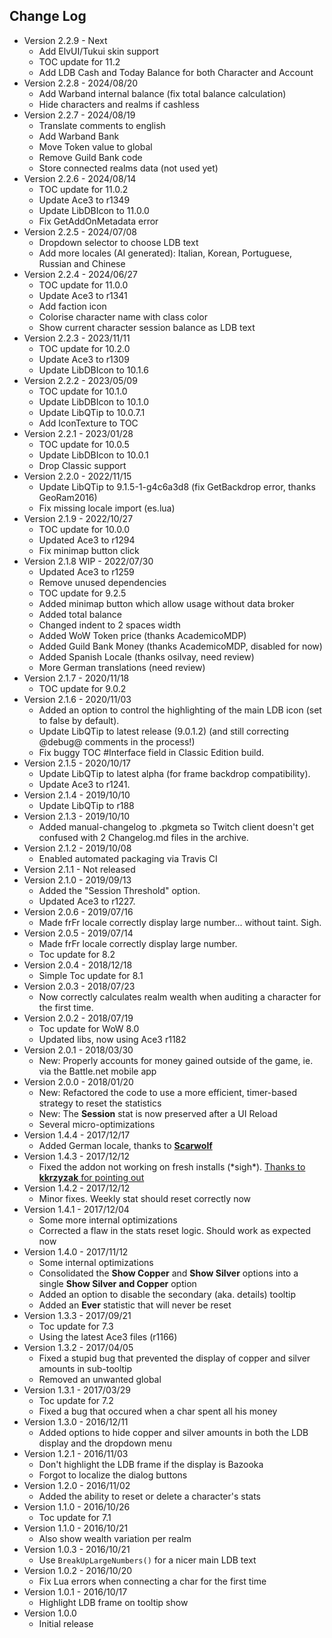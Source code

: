 ## Change Log
- Version 2.2.9 - Next
  - Add ElvUI/Tukui skin support
  - TOC update for 11.2
  - Add LDB Cash and Today Balance for both Character and Account
- Version 2.2.8 - 2024/08/20
  - Add Warband internal balance (fix total balance calculation)
  - Hide characters and realms if cashless
- Version 2.2.7 - 2024/08/19
  - Translate comments to english
  - Add Warband Bank
  - Move Token value to global
  - Remove Guild Bank code
  - Store connected realms data (not used yet)
- Version 2.2.6 - 2024/08/14
  - TOC update for 11.0.2
  - Update Ace3 to r1349
  - Update LibDBIcon to 11.0.0
  - Fix GetAddOnMetadata error
- Version 2.2.5 - 2024/07/08
  - Dropdown selector to choose LDB text
  - Add more locales (AI generated): Italian, Korean, Portuguese, Russian and Chinese
- Version 2.2.4 - 2024/06/27
  - TOC update for 11.0.0
  - Update Ace3 to r1341
  - Add faction icon
  - Colorise character name with class color
  - Show current character session balance as LDB text
- Version 2.2.3 - 2023/11/11
  - TOC update for 10.2.0
  - Update Ace3 to r1309
  - Update LibDBIcon to 10.1.6
- Version 2.2.2 - 2023/05/09
  - TOC update for 10.1.0
  - Update LibDBIcon to 10.1.0
  - Update LibQTip to 10.0.7.1
  - Add IconTexture to TOC
- Version 2.2.1 - 2023/01/28
  - TOC update for 10.0.5
  - Update LibDBIcon to 10.0.1
  - Drop Classic support
- Version 2.2.0 - 2022/11/15
  - Update LibQTip to 9.1.5-1-g4c6a3d8 (fix GetBackdrop error, thanks GeoRam2016)
  - Fix missing locale import (es.lua)
- Version 2.1.9 - 2022/10/27
  - TOC update for 10.0.0
  - Updated Ace3 to r1294
  - Fix minimap button click
- Version 2.1.8 WIP - 2022/07/30
  - Updated Ace3 to r1259
  - Remove unused dependencies
  - TOC update for 9.2.5
  - Added minimap button which allow usage without data broker
  - Added total balance
  - Changed indent to 2 spaces width
  - Added WoW Token price (thanks AcademicoMDP)
  - Added Guild Bank Money (thanks AcademicoMDP, disabled for now)
  - Added Spanish Locale (thanks osilvay, need review)
  - More German translations (need review)
- Version 2.1.7 - 2020/11/18
  - TOC update for 9.0.2
- Version 2.1.6 - 2020/11/03
  - Added an option to control the highlighting of the main LDB icon (set to false by default).
  - Update LibQTip to latest release (9.0.1.2) (and still correcting @debug@ comments in the process!)
  - Fix buggy TOC #Interface field in Classic Edition build.
- Version 2.1.5 - 2020/10/17
  - Update LibQTip to latest alpha (for frame backdrop compatibility).
  - Update Ace3 to r1241.
- Version 2.1.4 - 2019/10/10
  - Update LibQTip to r188
- Version 2.1.3 - 2019/10/10
  - Added manual-changelog to .pkgmeta so Twitch client doesn't get confused with 2 Changelog.md files in the archive.
- Version 2.1.2 - 2019/10/08
  - Enabled automated packaging via Travis CI
- Version 2.1.1 - Not released
- Version 2.1.0 - 2019/09/13
  - Added the "Session Threshold" option.
  - Updated Ace3 to r1227.
- Version 2.0.6 - 2019/07/16
  - Made frFr locale correctly display large number... without taint. Sigh.
- Version 2.0.5 - 2019/07/14
  - Made frFr locale correctly display large number.
  - Toc update for 8.2
- Version 2.0.4 - 2018/12/18
  - Simple Toc update for 8.1
- Version 2.0.3 - 2018/07/23
  - Now correctly calculates realm wealth when auditing a character for the first time.
- Version 2.0.2 - 2018/07/19
  - Toc update for WoW 8.0
  - Updated libs, now using Ace3 r1182
- Version 2.0.1 - 2018/03/30
  - New: Properly accounts for money gained outside of the game, ie. via the Battle.net mobile app
- Version 2.0.0 - 2018/01/20
  - New: Refactored the code to use a more efficient, timer-based strategy to reset the statistics
  - New: The **Session** stat is now preserved after a UI Reload
  - Several micro-optimizations
- Version 1.4.4 - 2017/12/17
  - Added German locale, thanks to [**Scarwolf**](https://github.com/Septh/WoW-Broker_Cash/pull/2)
- Version 1.4.3 - 2017/12/12
  - Fixed the addon not working on fresh installs (\*sigh\*). [Thanks to **kkrzyzak** for pointing out](https://github.com/Septh/WoW-Broker_Cash/issues/1)
- Version 1.4.2 - 2017/12/12
  - Minor fixes. Weekly stat should reset correctly now
- Version 1.4.1 - 2017/12/04
  - Some more internal optimizations
  - Corrected a flaw in the stats reset logic. Should work as expected now
- Version 1.4.0 - 2017/11/12
  - Some internal optimizations
  - Consolidated the **Show Copper** and **Show Silver** options into a single **Show Silver and Copper** option
  - Added an option to disable the secondary (aka. details) tooltip
  - Added an **Ever** statistic that will never be reset
- Version 1.3.3 - 2017/09/21
  - Toc update for 7.3
  - Using the latest Ace3 files (r1166)
- Version 1.3.2 - 2017/04/05
  - Fixed a stupid bug that prevented the display of copper and silver amounts in sub-tooltip
  - Removed an unwanted global
- Version 1.3.1 - 2017/03/29
  - Toc update for 7.2
  - Fixed a bug that occured when a char spent all his money
- Version 1.3.0 - 2016/12/11
  - Added options to hide copper and silver amounts in both the LDB display and the dropdown menu
- Version 1.2.1 - 2016/11/03
  - Don't highlight the LDB frame if the display is Bazooka
  - Forgot to localize the dialog buttons
- Version 1.2.0 - 2016/11/02
  - Added the ability to reset or delete a character's stats
- Version 1.1.0 - 2016/10/26
  - Toc update for 7.1
- Version 1.1.0 - 2016/10/21
  - Also show wealth variation per realm
- Version 1.0.3 - 2016/10/21
  - Use `BreakUpLargeNumbers()` for a nicer main LDB text
- Version 1.0.2 - 2016/10/20
  - Fix Lua errors when connecting a char for the first time
- Version 1.0.1 - 2016/10/17
  - Highlight LDB frame on tooltip show
- Version 1.0.0
  - Initial release
